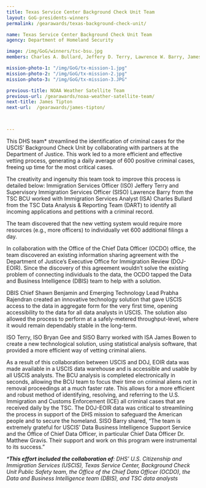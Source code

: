 ```yaml
---
title: Texas Service Center Background Check Unit Team
layout: GoG-presidents-winners
permalink: /gearawards/texas-background-check-unit/

name: Texas Service Center Background Check Unit Team
agency: Department of Homeland Security

image: /img/GoG/winners/tsc-bsu.jpg
members: Charles A. Bullard, Jeffery D. Terry, Lawrence W. Barry, James K. Bowen

mission-photo-1: "/img/GoG/tx-mission-1.jpg"
mission-photo-2: "/img/GoG/tx-mission-2.jpg"
mission-photo-3: "/img/GoG/tx-mission-3.JPG"

previous-title: NOAA Weather Satellite Team
previous-url: /gearawards/noaa-weather-satellite-team/
next-title: James Tipton
next-url:  /gearawards/james-tipton/



---
```

This DHS team* streamlined the identification of criminal cases for the USCIS’ Background Check Unit by collaborating with partners at the Department of Justice. This work led to a more efficient and effective vetting process, generating a daily average of 600 positive criminal cases, freeing up time for the  most critical cases.

The creativity and ingenuity this team took to improve this process is detailed below:
Immigration Services Officer (ISO) Jeffery Terry and Supervisory Immigration Services Officer (SISO) Lawrence Barry from the TSC BCU worked with Immigration Services Analyst (ISA) Charles Bullard from the TSC Data Analysis & Reporting Team (DART) to identify all incoming applications and petitions with a criminal record.

The team discovered that the new vetting system would require more resources (e.g., more officers) to individually vet 600 additional filings a day.

In collaboration with the Office of the Chief Data Officer (OCDO) office, the team discovered an existing information sharing agreement with the Department of Justice’s Executive Office for Immigration Review (DOJ-EOIR). Since the discovery of this agreement wouldn’t solve the existing problem of connecting individuals to the data, the OCDO  tapped the Data and Business Intelligence (DBIS) team to help with a solution.

DBIS Chief Shawn Benjamin and Emerging Technology Lead Prabha Rajendran created an innovative  technology solution that gave USCIS access to the data in aggregate form for the very first time, opening accessibility to the data for all data analysts in USCIS. The solution also allowed the process to perform at a safely-metered throughput-level, where it would remain dependably stable in the long-term.

ISO Terry, ISO Bryan Gee and SISO Barry worked with ISA James Bowen to create a new technological solution, using statistical analysis software, that provided a more efficient way of vetting criminal aliens.

As a result of this collaboration between USCIS and DOJ, EOIR data was made available in a USCIS data warehouse and is accessible and usable by all USCIS analysts. The BCU analysis is completed electronically in seconds, allowing the BCU team to focus their time on criminal aliens not in removal proceedings at a much faster rate. This allows for a more efficient and robust method of identifying, resolving, and referring to the U.S. Immigration and Customs Enforcement (ICE) all criminal cases that are received daily by the TSC. The DOJ-EOIR data was critical to streamlining the process in support of the DHS mission to safeguard the American people and to secure the homeland. SISO Barry shared, “The team is extremely grateful for USCIS’ Data Business Intelligence Support Service and the Office of Chief Data Officer, in particular Chief Data Officer Dr. Matthew Gravis. Their support and work on this program were instrumental to its success.”

<i>*<b>This effort included the collaboration of</b>: DHS’ U.S. Citizenship and Immigration Services (USCIS), Texas Service Center, Background Check Unit Public Safety team, the Office of the Chief Data Officer (OCDO), the Data and Business Intelligence team (DBIS), and TSC data analysts</i>
